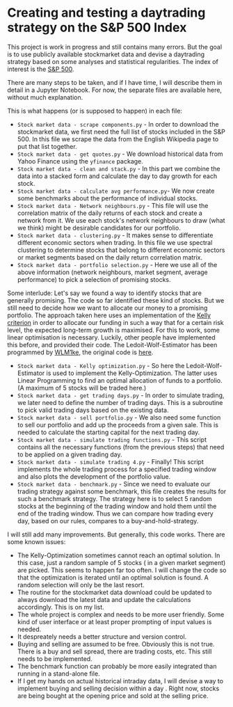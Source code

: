 # Creating and testing a daytrading strategy on the S&P 500 Index

This project is work in progress and still contains many errors.
But the goal is to use publicly available stockmarket data and devise a daytrading strategy based on some analyses and statistical regularities.
The index of interest is the [S&P 500](https://en.wikipedia.org/wiki/S%26P_500).

There are many steps to be taken, and if I have time, I will describe them in detail in a Jupyter Notebook.
For now, the separate files are available here, without much explanation.

This is what happens (or is supposed to happen) in each file:
- `Stock market data - scrape components.py` - In order to download the stockmarket data, we first need the full list of stocks included in the S&P 500. In this file we scrape the data from the English Wikipedia page to put that list together.
- `Stock market data - get quotes.py` - We download historical data from Yahoo Finance using the `yfinance` package. 
- `Stock market data - clean and stack.py` - In this part we combine the data into a stacked form and calculate the day to day growth for each stock.
- `Stock market data - calculate avg performance.py`- We now create some benchmarks about the performance of individual stocks.
- `Stock market data - Network neighbours.py` - This file will use the correlation matrix of the daily returns of each stock and create a network from it. We use each stock's network neighbours to draw (what we think) might be desirable candidates for our portfolio.
- `Stock market data - clustering.py` - It makes sense to differentiate different economic sectors when trading. In this file we use spectral clustering to determine stocks that belong to different economic sectors or market segments based on the daily return correlation matrix.
- `Stock market data - portfolio selection.py` - Here we use all of the above information (network neighbours, market segment, average performance) to pick a selection of promising stocks.

Some interlude: Let's say we found a way to identify stocks that are generally promising. The code so far identified these kind of stocks. But we still need to decide how we want to allocate our money to a promising portfolio. The approach taken here uses an implementation of the [Kelly criterion](https://en.wikipedia.org/wiki/Kelly_criterion) in order to allocate our funding in such a way that for a certain risk level, the expected long-term growth is maximised. For this to work, some linear optimisation is necessary. Luckily, other people have implemented this before, and provided their code. The Ledoit-Wolf-Estimator has been programmed by [WLM1ke](https://github.com/WLM1ke), the original code is [here](https://github.com/WLM1ke/LedoitWolf?tab=readme-ov-file).

- `Stock market data - Kelly optimization.py` - So here the Ledoit-Wolf-Estimator is used to implement the Kelly-Optimization. The latter uses Linear Programming to find an optimal allocation of funds to a portfolio. (A maximum of 5 stocks will be traded here.)
- `Stock market data - get trading days.py` - In order to simulate trading, we later need to define the number of trading days. This is a subroutine to pick valid trading days based on the existing data.
- `Stock market data - sell portfolio.py` - We also need some function to sell our portfolio and add up the proceeds from a given sale. This is needed to calculate the starting capital for the next trading day.
- `Stock market data - simulate trading functions.py` - This script contains all the necessary functions (from the previous steps) that need to be applied on a given trading day.
- `Stock market data - simulate trading 4.py` - Finally! This script implements the whole trading process for a specified trading window and also plots the development of the portfolio value.
- `Stock market data - benchmark.py` - Since we need to evaluate our trading strategy against some benchmark, this file creates the results for such a benchmark strategy. The strategy here is to select 5 random stocks at the beginning of the trading window and hold them until the end of the trading window. Thus we can compare how trading every day, based on our rules, compares to a buy-and-hold-strategy.

I will still add many improvements. But generally, this code works.
There are some known issues:
* The Kelly-Optimization sometimes cannot reach an optimal solution. In this case, just a random sample of 5 stocks ( in a given market segment) are picked. This seems to happen far too often. I will change the code so that the optimization is iterated until an optimal solution is found. A random selection will only be the last resort.
* The routine for the stockmarket data download could be updated to always download the latest data and update the calculations accordingly. This is on my list.
* The whole project is complex and needs to be more user friendly. Some kind of user interface or at least proper prompting of input values is needed.
* It despreately needs a better structure and version control.
* Buying and selling are assumed to be free. Obviously this is not true. There is a buy and sell spread, there are trading costs, etc. This still needs to be implemented.
* The benchmark function can probably be more easily integrated than running in a stand-alone file.
* If I get my hands on actual historical intraday data, I will devise a way to implement buying and selling decision within a day . Right now, stocks are being bought at the opening price and sold at the selling price.

